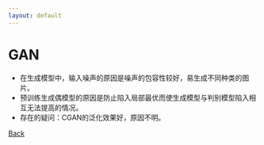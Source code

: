 ```yaml
---
layout: default
---
```


# GAN

* 在生成模型中，输入噪声的原因是噪声的包容性较好，易生成不同种类的图片。
* 预训练生成偶模型的原因是防止陷入局部最优而使生成模型与判别模型陷入相互无法提高的情况。
* 存在的疑问：CGAN的泛化效果好，原因不明。

[Back](../../../index)
